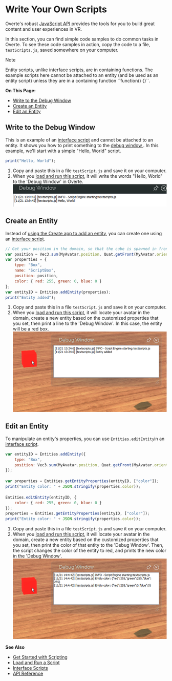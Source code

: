 # Write Your Own Scripts

Overte's robust [JavaScript API](https://apidocs.overte.org) provides the tools for you to build great content and user experiences in VR.

In this section, you can find simple code samples to do common tasks in Overte. To see these code samples in action, copy the code to a file, `testScripts.js`, saved somewhere on your computer.

<div class="admonition note">
    <p class="admonition-title">Note</p>
    <p>Entity scripts, unlike interface scripts, are in containing functions. The example scripts here cannot be attached to an entity (and be used as an entity script) unless they are in a containing function ``function() {}``.</p>
</div>

**On This Page:**

* [Write to the Debug Window](#write-to-the-debug-window)
* [Create an Entity](#create-an-entity)
* [Edit an Entity](#edit-an-entity)

## Write to the Debug Window
This is an example of an [interface script](interface-scripts) and cannot be attached to an entity. It shows you how to print something to the [debug window ](get-started-with-scripting.rst#debug-window). In this example, we'll start with a simple "Hello, World" script.

```javascript
print("Hello, World");
```

1. Copy and paste this in a file `testScript.js` and save it on your computer.
2. When you [load and run this script](get-started-with-scripting.rst#load-and-run-a-script), it will write the words "Hello, World" to the 'Debug Window' in Overte.
   ![](_images/hello-world.png)

## Create an Entity
Instead of [using the Create app to add an entity](../create/entities/create-entities), you can create one using an [interface script](interface-scripts).

```javascript
// Get your position in the domain, so that the cube is spawned in front of you
var position = Vec3.sum(MyAvatar.position, Quat.getFront(MyAvatar.orientation));
var properties = {
    type: "Box",
    name: "ScriptBox",
    position: position,
    color: { red: 255, green: 0, blue: 0 }
};
var entityID = Entities.addEntity(properties);
print("Entity added");
```

1. Copy and paste this in a file `testScript.js` and save it on your computer.
2. When you [load and run this script](get-started-with-scripting.rst#load-and-run-a-script), it will locate your avatar in the domain, create a new entity based on the customized properties that you set, then print a line to the 'Debug Window'. In this case, the entity will be a red box.
![](_images/add-entity.png)

## Edit an Entity
To manipulate an entity's properties, you can use `Entities.editEntity`in an [interface script](interface-scripts).

```javascript
var entityID = Entities.addEntity({
    type: "Box",
    position: Vec3.sum(MyAvatar.position, Quat.getFront(MyAvatar.orientation)),
});

var properties = Entities.getEntityProperties(entityID, ["color"]);
print("Entity color: " + JSON.stringify(properties.color));

Entities.editEntity(entityID, {
    color: { red: 255, green: 0, blue: 0 }
});
properties = Entities.getEntityProperties(entityID, ["color"]);
print("Entity color: " + JSON.stringify(properties.color));
```

1. Copy and paste this in a file `testScript.js` and save it on your computer.
2. When you [load and run this script](get-started-with-scripting.rst#load-and-run-a-script), it will locate your avatar in the domain, create a new entity based on the customized properties that you set, then print the color of that entity to the 'Debug Window'. Then, the script changes the color of the entity to red, and prints the new color in the 'Debug Window'.
![](_images/edit-entity.png)



**See Also**

+ [Get Started with Scripting](get-started-with-scripting)
+ [Load and Run a Script](get-started-with-scripting.rst#load-and-run-a-script)
+ [Interface Scripts](interface-scripts)
+ [API Reference](https://apidocs.overte.org)
